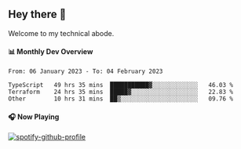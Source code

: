 ## Hey there 👋

Welcome to my technical abode.

#### 📊 Monthly Dev Overview
<!--START_SECTION:waka-->

```text
From: 06 January 2023 - To: 04 February 2023

TypeScript   49 hrs 35 mins  ███████████▓░░░░░░░░░░░░░   46.03 %
Terraform    24 hrs 35 mins  █████▓░░░░░░░░░░░░░░░░░░░   22.83 %
Other        10 hrs 31 mins  ██▒░░░░░░░░░░░░░░░░░░░░░░   09.76 %
```

<!--END_SECTION:waka-->

#### 🎧 Now Playing

[![spotify-github-profile](https://spotify-github-profile.vercel.app/api/view?uid=james2mid&cover_image=true&theme=natemoo-re)](https://open.spotify.com/user/james2mid?si=2b3baf2b09cb499e)
